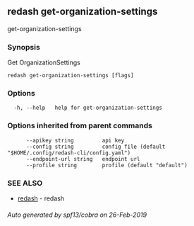 ## redash get-organization-settings

get-organization-settings

### Synopsis

Get OrganizationSettings

```
redash get-organization-settings [flags]
```

### Options

```
  -h, --help   help for get-organization-settings
```

### Options inherited from parent commands

```
      --apikey string         api key
      --config string         config file (default "$HOME/.config/redash-cli/config.yaml")
      --endpoint-url string   endpoint url
      --profile string        profile (default "default")
```

### SEE ALSO

* [redash](redash.md)	 - redash

###### Auto generated by spf13/cobra on 26-Feb-2019
